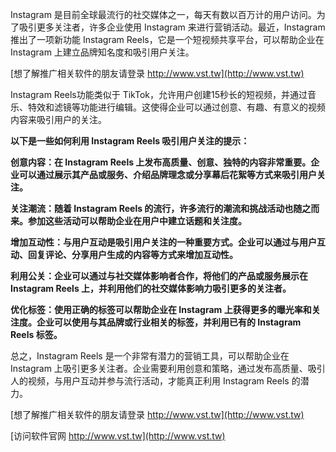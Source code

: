 Instagram 是目前全球最流行的社交媒体之一，每天有数以百万计的用户访问。为了吸引更多关注者，许多企业使用 Instagram 来进行营销活动。最近，Instagram 推出了一项新功能 Instagram Reels，它是一个短视频共享平台，可以帮助企业在 Instagram 上建立品牌知名度和吸引用户关注。

[想了解推广相关软件的朋友请登录 http://www.vst.tw](http://www.vst.tw)

Instagram Reels功能类似于 TikTok，允许用户创建15秒长的短视频，并通过音乐、特效和滤镜等功能进行编辑。这使得企业可以通过创意、有趣、有意义的视频内容来吸引用户的关注。

**以下是一些如何利用 Instagram Reels 吸引用户关注的提示：**

**创意内容：在 Instagram Reels 上发布高质量、创意、独特的内容非常重要。企业可以通过展示其产品或服务、介绍品牌理念或分享幕后花絮等方式来吸引用户关注。**

**关注潮流：随着 Instagram Reels 的流行，许多流行的潮流和挑战活动也随之而来。参加这些活动可以帮助企业在用户中建立话题和关注度。**

**增加互动性：与用户互动是吸引用户关注的一种重要方式。企业可以通过与用户互动、回复评论、分享用户生成的内容等方式来增加互动性。**

**利用公关：企业可以通过与社交媒体影响者合作，将他们的产品或服务展示在 Instagram Reels 上，并利用他们的社交媒体影响力吸引更多的关注者。**

**优化标签：使用正确的标签可以帮助企业在 Instagram 上获得更多的曝光率和关注度。企业可以使用与其品牌或行业相关的标签，并利用已有的 Instagram Reels 标签。**

总之，Instagram Reels 是一个非常有潜力的营销工具，可以帮助企业在 Instagram 上吸引更多关注者。企业需要利用创意和策略，通过发布高质量、吸引人的视频，与用户互动并参与流行活动，才能真正利用 Instagram Reels 的潜力。

[想了解推广相关软件的朋友请登录 http://www.vst.tw](http://www.vst.tw)


[访问软件官网 http://www.vst.tw](http://www.vst.tw)
